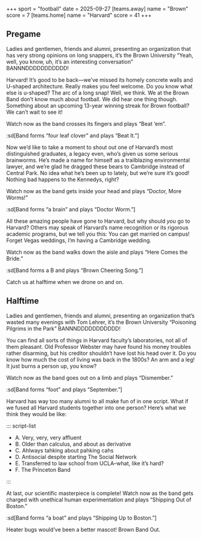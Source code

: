 +++
sport = "football"
date = 2025-09-27
[teams.away]
name = "Brown"
score = 7
[teams.home]
name = "Harvard"
score = 41
+++


## Pregame

Ladies and gentlemen, friends and alumni, presenting an organization that has very strong opinions on long snappers, it’s the Brown University “Yeah, well, you know, uh, it’s an interesting conversation” BANNNDDDDDDDDDDD!

Harvard! It’s good to be back—we’ve missed its homely concrete walls and U-shaped architecture. Really makes you feel welcome. Do you know what else is u-shaped? The arc of a long snap! Well, we think. We at the Brown Band don’t know much about football. We did hear one thing though. Something about an upcoming 13-year winning streak for Brown football? We can’t wait to see it!

Watch now as the band crosses its fingers and plays “Beat ‘em”.

:sd[Band forms “four leaf clover” and plays “Beat It.”]

Now we’d like to take a moment to shout out one of Harvard’s most distinguished graduates, a legacy even, who’s given us some serious brainworms. He’s made a name for himself as a trailblazing environmental lawyer, and we’re glad he dragged these bears to Cambridge instead of Central Park. No idea what he’s been up to lately, but we’re sure it’s good! Nothing bad happens to the Kennedys, right?

Watch now as the band gets inside your head and plays “Doctor, More Worms!”

:sd[Band forms “a brain” and plays “Doctor Worm.”]

All these amazing people have gone to Harvard, but why should _you_ go to Harvard? Others may speak of Harvard’s name recognition or its rigorous academic programs, but we tell you this: You can get married on campus! Forget Vegas weddings, I’m having a Cambridge wedding.

Watch now as the band walks down the aisle and plays “Here Comes the Bride.”

:sd[Band forms a B and plays “Brown Cheering Song.”]

Catch us at halftime when we drone on and on.

## Halftime

Ladies and gentlemen, friends and alumni, presenting an organization that’s wasted many evenings with Tom Lehrer, it’s the Brown University “Poisoning Pilgrims in the Park” BANNNDDDDDDDDDDD!

You can find all sorts of things in Harvard faculty’s laboratories, not all of them pleasant. Old Professor Webster may have found his money troubles rather disarming, but his creditor shouldn’t have lost his head over it. Do you know how much the cost of living was back in the 1800s? An arm and a leg! It just burns a person up, you know?

Watch now as the band goes out on a limb and plays “Dismember.”

:sd[Band forms “foot” and plays “September.”]

Harvard has way too many alumni to all make fun of in one script. What if we fused all Harvard students together into one person? Here’s what we think they would be like:

::: script-list 

- A. Very, very, very affluent
- B. Older than calculus, and about as derivative
- C. Ahlways tahking about pahking cahs
- D. Antisocial despite starting The Social Network
- E. Transferred to law school from UCLA–what, like it’s hard?
- F. The Princeton Band

:::

At last, our scientific masterpiece is complete! Watch now as the band gets charged with unethical human experimentation and plays “Shipping Out of Boston.”

:sd[Band forms “a boat” and plays “Shipping Up to Boston.”]

Heater bugs would’ve been a better mascot! Brown Band Out.
